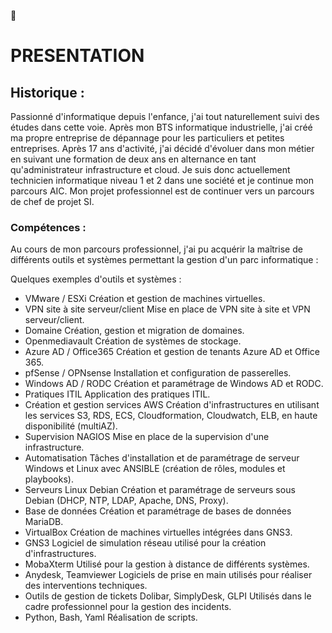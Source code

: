  👋

# PRESENTATION

## Historique :

Passionné d'informatique depuis l'enfance, j'ai tout naturellement suivi des études dans cette voie. Après mon BTS informatique industrielle, j'ai créé ma propre entreprise
de dépannage pour les particuliers et petites entreprises. Après 17 ans d'activité, j'ai décidé d'évoluer dans mon métier en suivant une formation de deux ans en alternance en tant qu'administrateur infrastructure et cloud. Je suis donc actuellement technicien informatique niveau 1 et 2 dans une société et je continue mon parcours AIC.
Mon projet professionnel est de continuer vers un parcours de chef de projet SI.

### Compétences :

Au cours de mon parcours professionnel, j'ai pu acquérir la maîtrise de différents outils et systèmes permettant la gestion d'un parc informatique : 

Quelques exemples d'outils et systèmes :

- VMware / ESXi                        Création et gestion de machines virtuelles.
- VPN site à site serveur/client       Mise en place de VPN site à site et VPN serveur/client.
- Domaine                              Création, gestion et migration de domaines.
- Openmediavault                       Création de systèmes de stockage.
- Azure AD / Office365                 Création et gestion de tenants Azure AD et Office 365.
- pfSense / OPNsense                   Installation et configuration de passerelles.
- Windows AD / RODC                    Création et paramétrage de Windows AD et RODC.
- Pratiques ITIL                       Application des pratiques ITIL.
- Création et gestion services AWS     Création d'infrastructures en utilisant les services S3, RDS, ECS, Cloudformation, Cloudwatch, ELB, en haute disponibilité (multiAZ).
- Supervision NAGIOS                   Mise en place de la supervision d'une infrastructure.
- Automatisation                       Tâches d'installation et de paramétrage de serveur Windows et Linux avec ANSIBLE (création de rôles, modules et playbooks).
- Serveurs Linux Debian                Création et paramétrage de serveurs sous Debian (DHCP, NTP, LDAP, Apache, DNS, Proxy).
- Base de données                      Création et paramétrage de bases de données MariaDB.
- VirtualBox                           Création de machines virtuelles intégrées dans GNS3.
- GNS3                                 Logiciel de simulation réseau utilisé pour la création d'infrastructures.
- MobaXterm                            Utilisé pour la gestion à distance de différents systèmes.
- Anydesk, Teamviewer                  Logiciels de prise en main utilisés pour réaliser des interventions techniques.
- Outils de gestion de tickets         Dolibar, SimplyDesk, GLPI Utilisés dans le cadre professionnel pour la gestion des incidents.
- Python, Bash, Yaml                   Réalisation de scripts.















<!--
**Kanis66/Kanis66** is a ✨ _special_ ✨ repository because its `README.md` (this file) appears on your GitHub profile.

Here are some ideas to get you started:

- 🔭 I’m currently working on ...
- 🌱 I’m currently learning ...
- 👯 I’m looking to collaborate on ...
- 🤔 I’m looking for help with ...
- 💬 Ask me about ...
- 📫 How to reach me: ...
- 😄 Pronouns: ...
- ⚡ Fun fact: ...
-->
